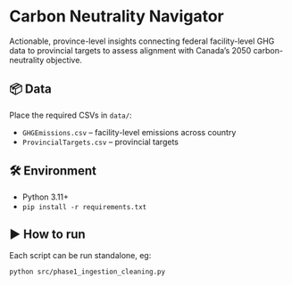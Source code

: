 # Carbon Neutrality Navigator
Actionable, province-level insights connecting federal facility-level GHG data to provincial targets to assess alignment with Canada’s 2050 carbon-neutrality objective. 

## 📦 Data
Place the required CSVs in `data/`:
- `GHGEmissions.csv` – facility-level emissions across country
- `ProvincialTargets.csv` – provincial targets 

## 🛠️ Environment
- Python 3.11+
- `pip install -r requirements.txt` 

## ▶️ How to run
Each script can be run standalone, eg:
```bash
python src/phase1_ingestion_cleaning.py
